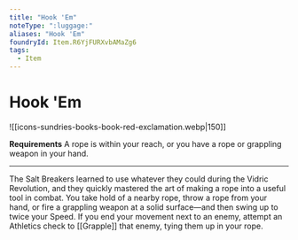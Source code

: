 ```yaml
---
title: "Hook 'Em"
noteType: ":luggage:"
aliases: "Hook 'Em"
foundryId: Item.R6YjFURXvbAMaZg6
tags:
  - Item
---
```


# Hook 'Em
![[icons-sundries-books-book-red-exclamation.webp|150]]

**Requirements** A rope is within your reach, or you have a rope or grappling weapon in your hand.

* * *

The Salt Breakers learned to use whatever they could during the Vidric Revolution, and they quickly mastered the art of making a rope into a useful tool in combat. You take hold of a nearby rope, throw a rope from your hand, or fire a grappling weapon at a solid surface—and then swing up to twice your Speed. If you end your movement next to an enemy, attempt an Athletics check to [[Grapple]] that enemy, tying them up in your rope.
